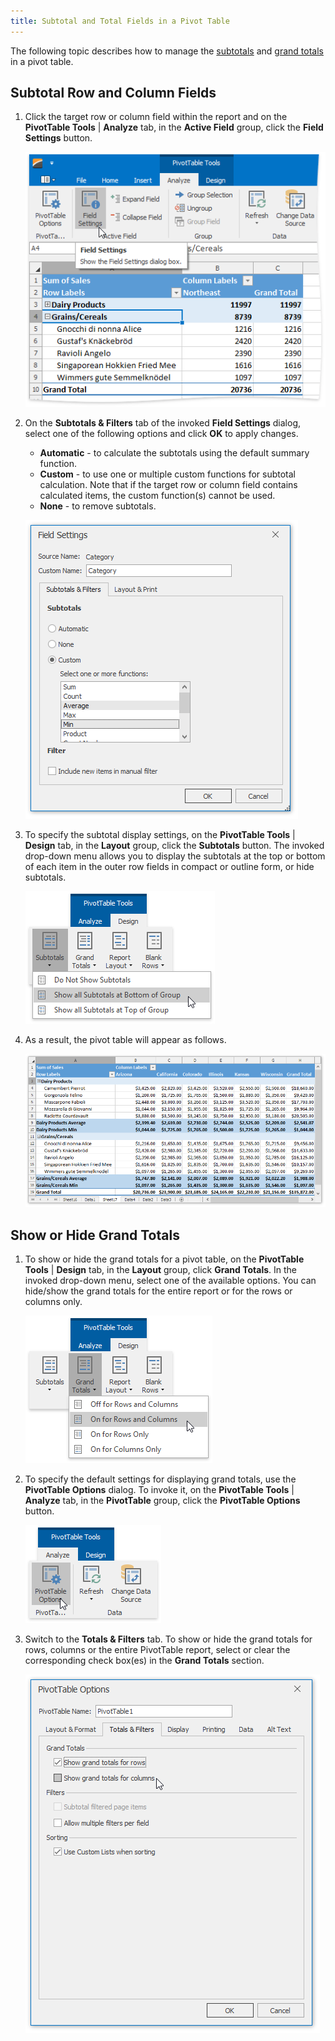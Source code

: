 ```yaml
---
title: Subtotal and Total Fields in a Pivot Table
---
```

The following topic describes how to manage the [subtotals](#subtotals) and [grand totals](#grandtotals) in a pivot table.

<a name="subtotals"/>

## Subtotal Row and Column Fields
1. Click the target row or column field within the report and on the **PivotTable Tools** | **Analyze** tab, in the **Active Field** group, click the **Field Settings** button.
	
	![Spreadsheet_PivotTable_Format_RowAndColumn_Ribbon](../../../images/Img126642.png)
2. On the **Subtotals &amp; Filters** tab of the invoked **Field Settings** dialog, select one of the following options and click **OK** to apply changes.
	* **Automatic** - to calculate the subtotals using the default summary function.
	* **Custom** - to use one or multiple custom functions for subtotal calculation. Note that if the target row or column field contains calculated items, the custom function(s) cannot be used.
	* **None** - to remove subtotals.
	
	![Spreadsheet_PivotTable_Format_RowsAndColumns_Dialog](../../../images/Img126643.png)
3. To specify the subtotal display settings, on the **PivotTable Tools** | **Design** tab, in the **Layout** group, click the **Subtotals** button. The invoked drop-down menu allows you to display the subtotals at the top or bottom of each item in the outer row fields in compact or outline form, or hide subtotals.
	
	![Spreadsheet_PivotTable_Subtotals_Ribbon](../../../images/Img126800.png)
4. As a result, the pivot table will appear as follows.
	
	![Spreadsheet_PivotTable_Format_RowsAndColumns_Result](../../../images/Img126644.png)

<a name="grandtotals"/>

## Show or Hide Grand Totals
1. To show or hide the grand totals for a pivot table, on the **PivotTable Tools** | **Design** tab, in the **Layout** group, click **Grand Totals**. In the invoked drop-down menu, select one of the available options. You can hide/show the grand totals for the entire report or for the rows or columns only.
	
	![Spreadsheet_PivotTable_GrandTotals_Ribbon](../../../images/Img126855.png)
2. To specify the default settings for displaying grand totals, use the **PivotTable Options** dialog. To invoke it, on the **PivotTable Tools** | **Analyze** tab, in the **PivotTable** group, click the **PivotTable Options** button.
	
	![Spreadsheet_PivotTable_OptionDialog_FromRibbon](../../../images/Img126825.png)
3. Switch to the **Totals &amp; Filters** tab. To show or hide the grand totals for rows, columns or the entire PivotTable report, select or clear the corresponding check box(es) in the **Grand Totals** section.
	
	![Spreadsheet_PivotTable_GrandTotals_OptionsDialog](../../../images/Img126858.png)